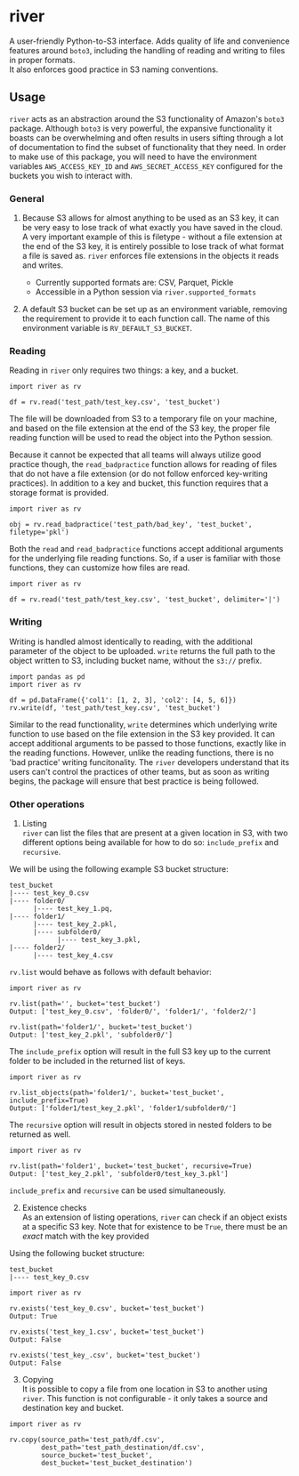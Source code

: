 # river
A user-friendly Python-to-S3 interface. Adds quality of life and convenience features around `boto3`, including the handling of reading and writing to files in proper formats.  
It also enforces good practice in S3 naming conventions.


## Usage
`river` acts as an abstraction around the S3 functionality of Amazon's `boto3` package.
Although `boto3` is very powerful, the expansive functionality it boasts can be overwhelming
and often results in users sifting through a lot of documentation to find the subset of
functionality that they need. In order to make use of this package, you will need to have
the environment variables `AWS_ACCESS_KEY_ID` and `AWS_SECRET_ACCESS_KEY` configured
for the buckets you wish to interact with.

### General
1. Because S3 allows for almost anything to be used as an S3 key, it can be very easy to
lose track of what exactly you have saved in the cloud. A very important example of this is
filetype - without a file extension at the end of the S3 key, it is entirely possible to
lose track of what format a file is saved as. `river` enforces file extensions in the objects
it reads and writes.
    * Currently supported formats are: CSV, Parquet, Pickle
    * Accessible in a Python session via `river.supported_formats`

2. A default S3 bucket can be set up as an environment variable, removing the requirement
to provide it to each function call. The name of this environment variable is `RV_DEFAULT_S3_BUCKET`.

### Reading
Reading in `river` only requires two things: a key, and a bucket.

```
import river as rv

df = rv.read('test_path/test_key.csv', 'test_bucket')
```

The file will be downloaded from S3 to a temporary file on your machine, and
based on the file extension at the end of the S3 key, the proper file reading
function will be used to read the object into the Python session.

Because it cannot be expected that all teams will always utilize good practice though,
the `read_badpractice` function allows for reading of files that do not have a file
extension (or do not follow enforced key-writing practices). In addition to a key
and bucket, this function requires that a storage format is provided.

```
import river as rv

obj = rv.read_badpractice('test_path/bad_key', 'test_bucket', filetype='pkl')
```

Both the `read` and `read_badpractice` functions accept additional arguments
for the underlying file reading functions. So, if a user is familiar with
those functions, they can customize how files are read.

```
import river as rv

df = rv.read('test_path/test_key.csv', 'test_bucket', delimiter='|')
```

### Writing
Writing is handled almost identically to reading, with the additional
parameter of the object to be uploaded. `write` returns the full path to
the object written to S3, including bucket name, without the `s3://` prefix.

```
import pandas as pd
import river as rv

df = pd.DataFrame({'col1': [1, 2, 3], 'col2': [4, 5, 6]})
rv.write(df, 'test_path/test_key.csv', 'test_bucket')
```

Similar to the read functionality, `write` determines which underlying write
function to use based on the file extension in the S3 key provided. It can
accept additional arguments to be passed to those functions, exactly like
in the reading functions. However, unlike the reading functions, there is
no 'bad practice' writing funcitonality. The `river` developers understand that
its users can't control the practices of other teams, but as soon as writing
begins, the package will ensure that best practice is being followed.

### Other operations
1. Listing<br>
`river` can list the files that are present at a given location in S3, with
two different options being available for how to do so: `include_prefix` and `recursive`.

We will be using the following example S3 bucket structure:
```
test_bucket
|---- test_key_0.csv
|---- folder0/
      |---- test_key_1.pq,
|---- folder1/
      |---- test_key_2.pkl,
      |---- subfolder0/
            |---- test_key_3.pkl,
|---- folder2/
      |---- test_key_4.csv
```

`rv.list` would behave as follows with default behavior:

```
import river as rv

rv.list(path='', bucket='test_bucket')
Output: ['test_key_0.csv', 'folder0/', 'folder1/', 'folder2/']

rv.list(path='folder1/', bucket='test_bucket')
Output: ['test_key_2.pkl', 'subfolder0/']
```

The `include_prefix` option will result in the full S3 key up to the current folder
to be included in the returned list of keys.
```
import river as rv

rv.list_objects(path='folder1/', bucket='test_bucket', include_prefix=True)
Output: ['folder1/test_key_2.pkl', 'folder1/subfolder0/']
```

The `recursive` option will result in objects stored in nested folders to be returned as well.
```
import river as rv

rv.list(path='folder1', bucket='test_bucket', recursive=True)
Output: ['test_key_2.pkl', 'subfolder0/test_key_3.pkl']
```

`include_prefix` and `recursive` can be used simultaneously.

2. Existence checks<br>
As an extension of listing operations, `river` can check if an object exists at
a specific S3 key. Note that for existence to be `True`, there must be an
_exact_ match with the key provided

Using the following bucket structure:
```
test_bucket
|---- test_key_0.csv
```
```
import river as rv

rv.exists('test_key_0.csv', bucket='test_bucket')
Output: True

rv.exists('test_key_1.csv', bucket='test_bucket')
Output: False

rv.exists('test_key_.csv', bucket='test_bucket')
Output: False
```

3. Copying<br>
It is possible to copy a file from one location in S3 to another using `river`.
This function is not configurable - it only takes a source and destination key and bucket.
```
import river as rv

rv.copy(source_path='test_path/df.csv',
        dest_path='test_path_destination/df.csv',
        source_bucket='test_bucket',
        dest_bucket='test_bucket_destination')
```
